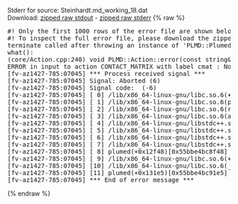 Stderr for source:  Steinhardt.md_working_18.dat   
Download: [zipped raw stdout](Steinhardt.md_working_18.dat.plumed.stdout.txt.zip) - [zipped raw stderr](Steinhardt.md_working_18.dat.plumed.stderr.txt.zip) 
{% raw %}
<pre>
#! Only the first 1000 rows of the error file are shown below
#! To inspect the full error file, please download the zipped raw stderr file above
terminate called after throwing an instance of 'PLMD::Plumed::ExceptionError'
what():
(core/Action.cpp:240) void PLMD::Action::error(const string&) const
ERROR in input to action CONTACT_MATRIX with label cmat : No atoms have been read in
[fv-az1427-785:07045] *** Process received signal ***
[fv-az1427-785:07045] Signal: Aborted (6)
[fv-az1427-785:07045] Signal code:  (-6)
[fv-az1427-785:07045] [ 0] /lib/x86_64-linux-gnu/libc.so.6(+0x42520)[0x7efd7fc42520]
[fv-az1427-785:07045] [ 1] /lib/x86_64-linux-gnu/libc.so.6(pthread_kill+0x12c)[0x7efd7fc969fc]
[fv-az1427-785:07045] [ 2] /lib/x86_64-linux-gnu/libc.so.6(raise+0x16)[0x7efd7fc42476]
[fv-az1427-785:07045] [ 3] /lib/x86_64-linux-gnu/libc.so.6(abort+0xd3)[0x7efd7fc287f3]
[fv-az1427-785:07045] [ 4] /lib/x86_64-linux-gnu/libstdc++.so.6(+0xa2b9e)[0x7efd800a2b9e]
[fv-az1427-785:07045] [ 5] /lib/x86_64-linux-gnu/libstdc++.so.6(+0xae20c)[0x7efd800ae20c]
[fv-az1427-785:07045] [ 6] /lib/x86_64-linux-gnu/libstdc++.so.6(+0xae277)[0x7efd800ae277]
[fv-az1427-785:07045] [ 7] /lib/x86_64-linux-gnu/libstdc++.so.6(__cxa_rethrow+0x4b)[0x7efd800ae52b]
[fv-az1427-785:07045] [ 8] plumed(+0x12f48)[0x55bbe4bc8f48]
[fv-az1427-785:07045] [ 9] /lib/x86_64-linux-gnu/libc.so.6(+0x29d90)[0x7efd7fc29d90]
[fv-az1427-785:07045] [10] /lib/x86_64-linux-gnu/libc.so.6(__libc_start_main+0x80)[0x7efd7fc29e40]
[fv-az1427-785:07045] [11] plumed(+0x131e5)[0x55bbe4bc91e5]
[fv-az1427-785:07045] *** End of error message ***
</pre>
{% endraw %}
